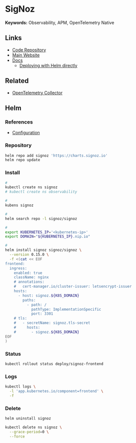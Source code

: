 # SigNoz

**Keywords:** Observability, APM, OpenTelemetry Native

## Links

- [Code Repository](https://github.com/SigNoz/signoz)
- [Main Website](https://signoz.io)
- [Docs](https://signoz.io/docs)
  - [Deploying with Helm directly](https://signoz.io/docs/install/kubernetes/others/)

## Related

- [OpenTelemetry Collector](/opentelemetry/collector.md)

## Helm

### References

- [Configuration](https://github.com/SigNoz/charts/tree/main/charts/signoz#configuration)

### Repository

```sh
helm repo add signoz 'https://charts.signoz.io'
helm repo update
```

### Install

```sh
#
kubectl create ns signoz
# kubectl create ns observability

#
kubens signoz

#
helm search repo -l signoz/signoz

#
export KUBERNETES_IP='<kubernetes-ip>'
export DOMAIN="${KUBERNETES_IP}.nip.io"

#
helm install signoz signoz/signoz \
  --version 0.15.0 \
  -f <(cat << EOF
frontend:
  ingress:
    enabled: true
    className: nginx
    # annotations:
    #   cert-manager.io/cluster-issuer: letsencrypt-issuer
    hosts:
      - host: signoz.${K8S_DOMAIN}
        paths:
          - path: /
            pathType: ImplementationSpecific
            port: 3301
    # tls:
    #   - secretName: signoz.tls-secret
    #     hosts:
    #       - signoz.${K8S_DOMAIN}
EOF
)
```

<!--
# gRPC
kubectl port-forward \
  --address 0.0.0.0 \
  svc/signoz-otel-collector \
  4317:4317

# HTTP
kubectl port-forward \
  --address 0.0.0.0 \
  svc/signoz-otel-collector \
  4318:4318
-->

### Status

```sh
kubectl rollout status deploy/signoz-frontend
```

### Logs

```sh
kubectl logs \
  -l 'app.kubernetes.io/component=frontend' \
  -f
```

### Delete

```sh
helm uninstall signoz

kubectl delete ns signoz \
  --grace-period=0 \
  --force
```
